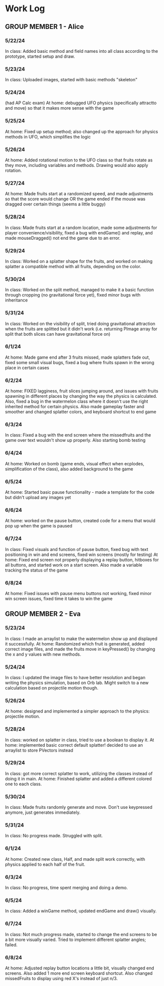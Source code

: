 # Work Log

## GROUP MEMBER 1 - Alice

### 5/22/24

In class: Added basic method and field names into all class according to the prototype, started setup and draw.

### 5/23/24

In class: Uploaded images, started with basic methods "skeleton"

### 5/24/24

(had AP Calc exam)
At home: debugged UFO physics (specifically attractto and move) so that it makes more sense with the game

### 5/25/24

At home: Fixed up setup method; also changed up the approach for physics methods in UFO, which simplifies the logic

### 5/26/24

At home: Added rotational motion to the UFO class so that fruits rotate as they move, including variables and methods. Drawing would also apply rotation.

### 5/27/24
At home: Made fruits start at a randomized speed, and made adjustments so that the score would change OR the game ended if the mouse was dragged over certain things (seems a little buggy)

### 5/28/24

In class: Made fruits start at a random location, made some adjustments for player convenience/visibility, fixed a bug with endGame() and replay, and made mouseDragged() not end the game due to an error.

### 5/29/24

In class: Worked on a splatter shape for the fruits, and worked on making splatter a compatible method with all fruits, depending on the color.

### 5/30/24

In class: Worked on the split method, managed to make it a basic function through cropping (no gravitational force yet), fixed minor bugs with inheritance

### 5/31/24

In class: Worked on the visibility of split, tried doing gravitational attraction when the fruits are splitted but it didn't work (i.e. returning PImage array for split that both slices can have gravitational force on)

### 6/1/24

At home: Made game end after 3 fruits missed, made splatters fade out, fixed some small visual bugs, fixed a bug where fruits spawn in the wrong place in certain cases

### 6/2/24

At home: FIXED lagginess, fruit slices jumping around, and issues with fruits spawning in different places by changing the way the physics is calculated. Also, fixed a bug in the watermelon class where it doesn't use the right inherited method for certain physics. Also made gameplay faster and smoother and changed splatter colors, and keyboard shortcut to end game

### 6/3/24

In class: Fixed a bug with the end screen where the missedfruits and the game over text wouldn't show up properly. Also starting bomb testing

### 6/4/24

At home: Worked on bomb (game ends, visual effect when ecplodes, simplification of the class), also added background to the game

### 6/5/24

At home: Started basic pause functionality - made a template for the code but didn't upload any images yet

### 6/6/24

At home: worked on the pause button, created code for a menu that would pop up when the game is paused

### 6/7/24

In class: Fixed visuals and function of pause button, fixed bug with text positioning in win and end screens, fixed win screens (mostly for testing)
At home: Fixed end screen not properly displaying a replay button, hitboxes for all buttons, and started work on a start screen. Also made a variable tracking the status of the game

### 6/8/24

At home: Fixed issues with pause menu buttons not working, fixed minor win screen issues, fixed time it takes to win the game

## GROUP MEMBER 2 - Eva

### 5/23/24

In class: I made an arraylist to make the watermelon show up and displayed it successfully.
At home: Randomized which fruit is generated, added correct image files, and made the fruits move in keyPressed() by changing the x and y values with new methods. 

### 5/24/24

In class: I updated the image files to have better resolution and began writing the physics simulation, based on Orb lab. Might switch to a new calculation based on projectile motion though. 

### 5/26/24
At home: designed and implemented a simpler approach to the physics: projectile motion. 

### 5/28/24
In class: worked on splatter in class, tried to use a boolean to display it.
At home: implemented basic correct default splatter! decided to use an arraylist to store PVectors instead

### 5/29/24
In class: got more correct splatter to work, utilizing the classes instead of doing it in main.
At home: Finished splatter and added a different colored one to each class. 

### 5/30/24
In class: Made fruits randomly generate and move. Don't use keypressed anymore, just generates immediately.

### 5/31/24
In class: No progress made. Struggled with split.

### 6/1/24
At home: Created new class, Half, and made split work correctly, with physics applied to each half of the fruit. 

### 6/3/24
In class: No progress, time spent merging and doing a demo.

### 6/5/24
In class: Added a winGame method, updated endGame and draw() visually.

### 6/7/24
In class: Not much progress made, started to change the end screens to be a bit more visually varied. Tried to implement different splatter angles; failed.

### 6/8/24
At home: Adjusted replay button locations a little bit, visually changed end screens. Also added 1 more end screen keyboard shortcut. Also changed missedFruits to display using red X's instead of just n/3.
